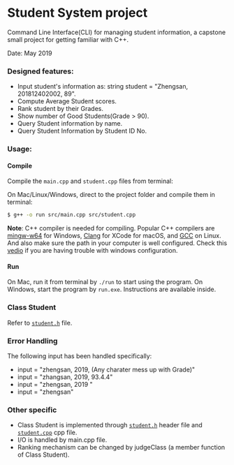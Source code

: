 # Student System project
Command Line Interface(CLI) for managing student information, a capstone small project for getting familiar with C++.

Date: May 2019

### Designed features:

- Input student's information as: string student = "Zhengsan, 201812402002, 89".
- Compute Average Student scores.
- Rank student by their Grades.
- Show number of Good Students(Grade > 90).
- Query Student information by name.
- Query Student Information by Student ID No.


### Usage:
#### Compile
Compile the `main.cpp` and `student.cpp` files from terminal:

On Mac/Linux/Windows, direct to the project folder and compile them in terminal:

```bash
$ g++ -o run src/main.cpp src/student.cpp
```

__Note__: C++ compiler is needed for compiling. Popular C++ compilers are [mingw-w64](http://www.mingw-w64.org) for Windows, [Clang](https://developer.apple.com/xcode/) for XCode for macOS, and [GCC](https://gcc.gnu.org/) on Linux. And also make sure the path in your computer is well configured. Check this [vedio](https://www.youtube.com/watch?v=TOeKtN6Vir4) if you are having trouble with windows configuration.

#### Run

On Mac, run it from terminal by `./run` to start using the program. On Windows, start the program by `run.exe`. Instructions are available inside.


### Class Student
Refer to [`student.h`](student.h) file.

### Error Handling
The following input has been handled specifically:

* input = "zhengsan, 2019, (Any charater mess up with Grade)"
* input = "zhangsan, 2019, 93.4.4"
* input = "zhengsan, 2019 "
* input = "zhengsan"

### Other specific
* Class Student is implemented through [`student.h`](student.h) header file and [`student.cpp`](student.cpp) cpp file.
* I/O is handled by main.cpp file.
* Ranking mechanism can be changed by judgeClass (a member function of Class Student).

